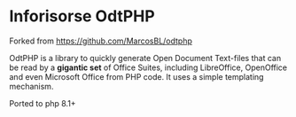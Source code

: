 Inforisorse OdtPHP
=

Forked from https://github.com/MarcosBL/odtphp

OdtPHP is a library to quickly generate Open Document Text-files that can be read by a **gigantic set** of Office Suites, including LibreOffice, OpenOffice and even Microsoft Office from PHP code. It uses a simple templating mechanism.

Ported to php 8.1+